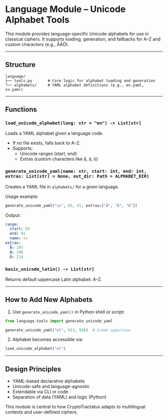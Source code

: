 # Language Module – Unicode Alphabet Tools

This module provides language-specific Unicode alphabets for use in classical ciphers.
It supports loading, generation, and fallbacks for A–Z and custom characters (e.g., ÅÄÖ).

---

## Structure

```
language/
├── tools.py       # Core logic for alphabet loading and generation
└── alphabets/     # YAML alphabet definitions (e.g., en.yaml, sv.yaml)
```

---

## Functions

### `load_unicode_alphabet(lang: str = "en") -> List[str]`

Loads a YAML alphabet given a language code.

- If no file exists, falls back to A–Z.
- Supports:
  - Unicode ranges (start, end)
  - Extras (custom characters like å, ä, ö)

### `generate_unicode_yaml(name: str, start: int, end: int, extras: List[str] = None, out_dir: Path = ALPHABET_DIR)`

Creates a YAML file in `alphabets/` for a given language.

Usage example:
```python
generate_unicode_yaml("sv", 65, 91, extras=["Å", "Ä", "Ö"])
```

Output:
```yaml
range:
  start: 65
  end: 91
  name: sv
extras:
  Å: 197
  Ä: 196
  Ö: 214
```

### `basic_unicode_latin() -> List[str]`

Returns default uppercase Latin alphabet: A–Z.

---

## How to Add New Alphabets

1. Use `generate_unicode_yaml()` in Python shell or script:
```python
from language.tools import generate_unicode_yaml

generate_unicode_yaml("el", 913, 938)  # Greek uppercase
```

2. Alphabet becomes accessible via:
```python
load_unicode_alphabet("el")
```

---

## Design Principles

- YAML-based declarative alphabets
- Unicode-safe and language-agnostic
- Extendable via CLI or code
- Separation of data (YAML) and logic (Python)

This module is central to how CryptoTractatus adapts to multilingual contexts and user-defined ciphers.


